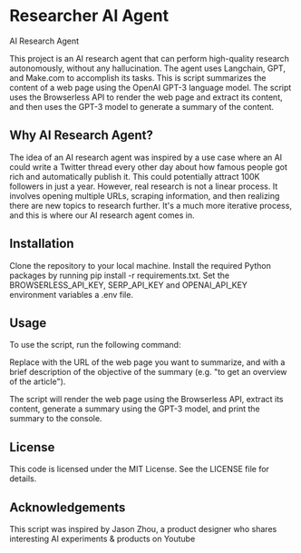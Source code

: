 # Researcher AI Agent
AI Research Agent

This project is an AI research agent that can perform high-quality research autonomously, without any hallucination. The agent uses Langchain, GPT, and Make.com to accomplish its tasks. This is script summarizes the content of a web page using the OpenAI GPT-3 language model. The script uses the Browserless API to render the web page and extract its content, and then uses the GPT-3 model to generate a summary of the content.

## Why AI Research Agent?

The idea of an AI research agent was inspired by a use case where an AI could write a Twitter thread every other day about how famous people got rich and automatically publish it. This could potentially attract 100K followers in just a year. However, real research is not a linear process. It involves opening multiple URLs, scraping information, and then realizing there are new topics to research further. It's a much more iterative process, and this is where our AI research agent comes in.

## Installation
Clone the repository to your local machine.
Install the required Python packages by running pip install -r requirements.txt.
Set the BROWSERLESS_API_KEY, SERP_API_KEY and OPENAI_API_KEY environment variables a .env file.

## Usage
To use the script, run the following command:

Replace <url> with the URL of the web page you want to summarize, and <objective> with a brief description of the objective of the summary (e.g. "to get an overview of the article").

The script will render the web page using the Browserless API, extract its content, generate a summary using the GPT-3 model, and print the summary to the console.

## License
This code is licensed under the MIT License. See the LICENSE file for details.

## Acknowledgements
This script was inspired by Jason Zhou, a product designer who shares interesting AI experiments & products on Youtube